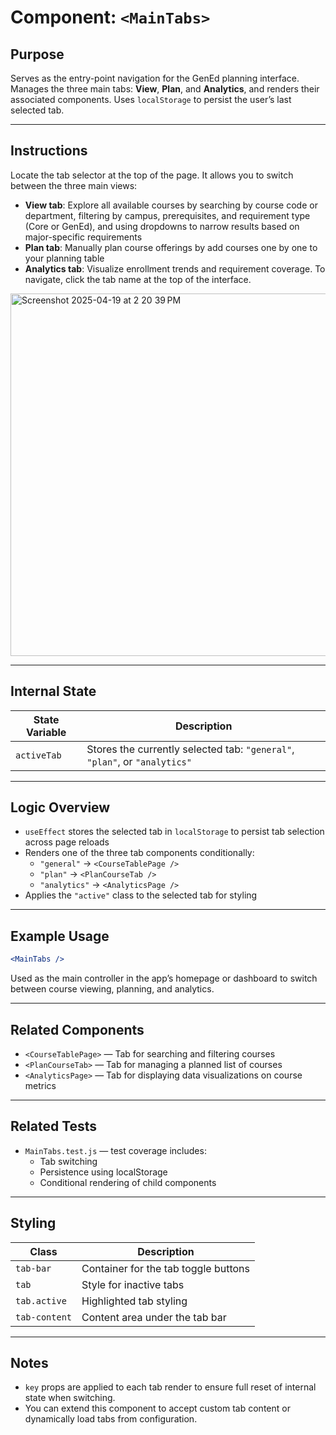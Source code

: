 # Component: `<MainTabs>`

## Purpose

Serves as the entry-point navigation for the GenEd planning interface. Manages the three main tabs: **View**, **Plan**, and **Analytics**, and renders their associated components. Uses `localStorage` to persist the user’s last selected tab.

---

## Instructions
Locate the tab selector at the top of the page. It allows you to switch between the three main views:
- **View tab**: Explore all available courses by searching by course code or department, filtering by campus, prerequisites, and requirement type (Core or GenEd), and using dropdowns to narrow results based on major-specific requirements
- **Plan tab**: Manually plan course offerings by add courses one by one to your planning table
- **Analytics tab**: Visualize enrollment trends and requirement coverage.
To navigate, click the tab name at the top of the interface.
<img width="580" alt="Screenshot 2025-04-19 at 2 20 39 PM" src="https://github.com/user-attachments/assets/8333ccff-0f4c-464b-bc52-7049e5a09200" />

---

## Internal State

| State Variable | Description |
|----------------|-------------|
| `activeTab`    | Stores the currently selected tab: `"general"`, `"plan"`, or `"analytics"` |

---

## Logic Overview

- `useEffect` stores the selected tab in `localStorage` to persist tab selection across page reloads
- Renders one of the three tab components conditionally:
  - `"general"` → `<CourseTablePage />`
  - `"plan"` → `<PlanCourseTab />`
  - `"analytics"` → `<AnalyticsPage />`
- Applies the `"active"` class to the selected tab for styling

---

## Example Usage

```jsx
<MainTabs />
```

Used as the main controller in the app’s homepage or dashboard to switch between course viewing, planning, and analytics.

---

## Related Components

- `<CourseTablePage>` — Tab for searching and filtering courses
- `<PlanCourseTab>` — Tab for managing a planned list of courses
- `<AnalyticsPage>` — Tab for displaying data visualizations on course metrics

---

## Related Tests

- `MainTabs.test.js` — test coverage includes:
  - Tab switching
  - Persistence using localStorage
  - Conditional rendering of child components

---

## Styling

| Class | Description |
|-------|-------------|
| `tab-bar` | Container for the tab toggle buttons |
| `tab`     | Style for inactive tabs |
| `tab.active` | Highlighted tab styling |
| `tab-content` | Content area under the tab bar |

---

## Notes

- `key` props are applied to each tab render to ensure full reset of internal state when switching.
- You can extend this component to accept custom tab content or dynamically load tabs from configuration.
